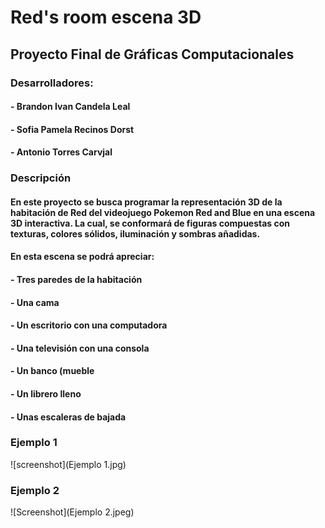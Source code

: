 # Red's room escena 3D
## Proyecto Final de Gráficas Computacionales

### Desarrolladores:
####  - Brandon Ivan Candela Leal
####  - Sofia Pamela Recinos Dorst
####  - Antonio Torres Carvjal

### Descripción
#### En este proyecto se busca programar la representación 3D de la habitación de Red del videojuego Pokemon Red and Blue en una escena 3D interactiva. La cual, se conformará de figuras compuestas con texturas, colores sólidos, iluminación y sombras añadidas.
#### En esta escena se podrá apreciar:
####  - Tres paredes de la habitación
####  - Una cama
####  - Un escritorio con una computadora
####  - Una televisión con una consola
####  - Un banco (mueble
####  - Un librero lleno
####  - Unas escaleras de bajada

### Ejemplo 1
![screenshot](Ejemplo 1.jpg)

### Ejemplo 2
![Screenshot](Ejemplo 2.jpeg) 
